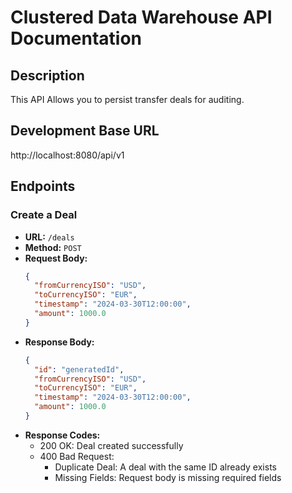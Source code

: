# Clustered Data Warehouse API Documentation 

## Description
This API Allows you to persist transfer deals for auditing.

## Development Base URL
http://localhost:8080/api/v1


## Endpoints

### Create a Deal
- **URL:** `/deals`
- **Method:** `POST`
- **Request Body:**
  ```json
  {
    "fromCurrencyISO": "USD",
    "toCurrencyISO": "EUR",
    "timestamp": "2024-03-30T12:00:00",
    "amount": 1000.0
  }
- **Response Body:**
  ```json
  {
    "id": "generatedId",
    "fromCurrencyISO": "USD",
    "toCurrencyISO": "EUR",
    "timestamp": "2024-03-30T12:00:00",
    "amount": 1000.0
  }

- **Response Codes:**
    - 200 OK: Deal created successfully
    - 400 Bad Request:
        - Duplicate Deal: A deal with the same ID already exists
        - Missing Fields: Request body is missing required fields
